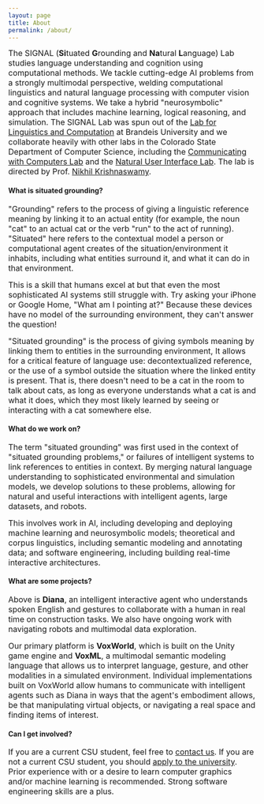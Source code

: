 ```yaml
---
layout: page
title: About
permalink: /about/
---
```


<amp-img width="600" height="375" layout="responsive" src="../assets/images/diana.png"></amp-img>

<font size="3">The SIGNAL (<strong>Si</strong>tuated <strong>G</strong>rounding and <strong>Na</strong>tural <strong>L</strong>anguage) Lab studies language understanding and cognition using computational methods.  We tackle cutting-edge AI problems from a strongly multimodal perspective, welding computational linguistics and natural language processing with computer vision and cognitive systems.  We take a hybrid "neurosymbolic" approach that includes machine learning, logical reasoning, and simulation.  The SIGNAL Lab was spun out of the <a href="https://brandeis-llc.github.io">Lab for Linguistics and Computation</a> at Brandeis University and we collaborate heavily with other labs in the Colorado State Department of Computer Science, including the <a href="https://www.cs.colostate.edu/~draper/CwC.php">Communicating with Computers Lab</a> and the <a href="https://nuilab.org/Home">Natural User Interface Lab</a>.  The lab is directed by Prof. <a href="https://www.nikhilkrishnaswamy.com">Nikhil Krishnaswamy</a>.</font>

#### What is situated grounding?

<font size="3">"Grounding" refers to the process of giving a linguistic reference meaning by linking it to an actual entity (for example, the noun "cat" to an actual cat or the verb "run" to the act of running).  "Situated" here refers to the contextual model a person or computational agent creates of the situation/environment it inhabits, including what entities surround it, and what it can do in that environment.</font>


<font size="3">This is a skill that humans excel at but that even the most sophisticated AI systems still struggle with.  Try asking your iPhone or Google Home, "What am I pointing at?"  Because these devices have no model of the surrounding environment, they can't answer the question!</font>

<font size="3">"Situated grounding" is the process of giving symbols meaning by linking them to entities in the surrounding environment, It allows for a critical feature of language use: decontextualized reference, or the use of a symbol outside the situation where the linked entity is present.  That is, there doesn't need to be a cat in the room to talk about cats, as long as everyone understands what a cat is and what it does, which they most likely learned by seeing or interacting with a cat somewhere else.</font>

#### What do we work on?

<font size="3">The term "situated grounding" was first used in the context of "situated grounding <emph>problems</emph>," or failures of intelligent systems to link references to entities in context. By merging natural language understanding to sophisticated environmental and simulation models, we develop solutions to these problems, allowing for natural and useful interactions with intelligent agents, large datasets, and robots.</font>

<font size="3">This involves work in AI, including developing and deploying machine learning and neurosymbolic models; theoretical and corpus linguistics, including semantic modeling and annotating data; and software engineering, including building real-time interactive architectures.</font>

#### What are some projects?

<font size="3">Above is <strong>Diana</strong>, an intelligent interactive agent who understands spoken English and gestures to collaborate with a human in real time on construction tasks.  We also have ongoing work with navigating robots and multimodal data exploration.</font>

<amp-img width="600" height="425" layout="responsive" src="../assets/images/kirbyworld.png"></amp-img>

<font size="3">Our primary platform is <strong>VoxWorld</strong>, which is built on the Unity game engine and <strong>VoxML</strong>, a multimodal semantic modeling language that allows us to interpret language, gesture, and other modalities in a simulated environment. Individual implementations built on VoxWorld allow humans to communicate with intelligent agents such as Diana in ways that the agent's embodiment allows, be that manipulating virtual objects, or navigating a real space and finding items of interest.</font>

#### Can I get involved?

<font size="3">If you are a current CSU student, feel free to <a href="../contact">contact us</a>.  If you are not a current CSU student, you should <a href="https://admissions.colostate.edu">apply to the university</a>.  Prior experience with or a desire to learn computer graphics and/or machine learning is recommended.  Strong software engineering skills are a plus.</font>
